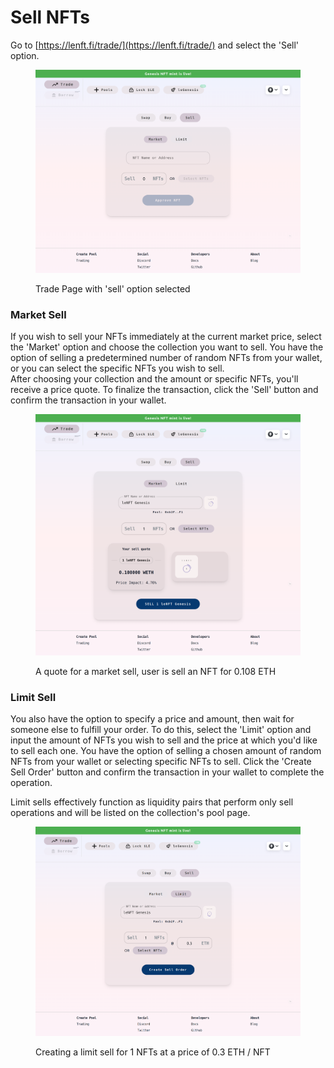 # Sell NFTs

Go to [https://lenft.fi/trade/](https://lenft.fi/trade/) and select the 'Sell' option.

<figure><img src="../.gitbook/assets/lenft.fi_trade_ (3).png" alt=""><figcaption><p>Trade Page with 'sell' option selected</p></figcaption></figure>

### Market Sell

If you wish to sell your NFTs immediately at the current market price, select the 'Market' option and choose the collection you want to sell. You have the option of selling a predetermined number of random NFTs from your wallet, or you can select the specific NFTs you wish to sell.\
After choosing your collection and the amount or specific NFTs, you'll receive a price quote. To finalize the transaction, click the 'Sell' button and confirm the transaction in your wallet.

<figure><img src="../.gitbook/assets/lenft.fi_trade_ (4).png" alt=""><figcaption><p>A quote for a market sell, user is sell an NFT for 0.108 ETH</p></figcaption></figure>

### Limit Sell

You also have the option to specify a price and amount, then wait for someone else to fulfill your order. To do this, select the 'Limit' option and input the amount of NFTs you wish to sell and the price at which you'd like to sell each one. You have the option of selling a chosen amount of random NFTs from your wallet or selecting specific NFTs to sell. Click the 'Create Sell Order' button and confirm the transaction in your wallet to complete the operation.

Limit sells effectively function as liquidity pairs that perform only sell operations and will be listed on the collection's pool page.

<figure><img src="../.gitbook/assets/lenft.fi_trade_ (7).png" alt=""><figcaption><p>Creating a limit sell for 1 NFTs at a price of 0.3 ETH / NFT</p></figcaption></figure>
